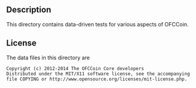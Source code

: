 Description
------------

This directory contains data-driven tests for various aspects of OFCCoin.

License
--------

The data files in this directory are

    Copyright (c) 2012-2014 The OFCCoin Core developers
    Distributed under the MIT/X11 software license, see the accompanying
    file COPYING or http://www.opensource.org/licenses/mit-license.php.

